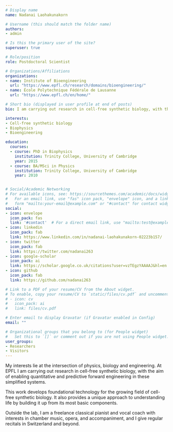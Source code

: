 ```yaml
---
# Display name
name: Nadanai Laohakunakorn

# Username (this should match the folder name)
authors:
- admin

# Is this the primary user of the site?
superuser: true

# Role/position
role: Postdoctoral Scientist

# Organizations/Affiliations
organizations:
- name: Institute of Bioengineering
  url: "https://www.epfl.ch/research/domains/bioengineering/"
- name: École Polytechnique Fédérale de Lausanne
  url: "https://www.epfl.ch/en/home/"

# Short bio (displayed in user profile at end of posts)
bio: I am carrying out research in cell-free synthetic biology, with the aim of enabling quantitative and predictive forward engineering in these simplified systems.

interests:
- Cell-free synthetic biology
- Biophysics
- Bioengineering

education:
  courses:
  - course: PhD in Biophysics
    institution: Trinity College, University of Cambridge
    year: 2015
  - course: BA/MSci in Physics
    institution: Trinity College, University of Cambridge
    year: 2010


# Social/Academic Networking
# For available icons, see: https://sourcethemes.com/academic/docs/widgets/#icons
#   For an email link, use "fas" icon pack, "envelope" icon, and a link in the
#   form "mailto:your-email@example.com" or "#contact" for contact widget.
social:
- icon: envelope
  icon_pack: fas
  link: '#contact'  # For a direct email link, use "mailto:test@example.org".
- icon: linkedin
  icon_pack: fab
  link: https://www.linkedin.com/in/nadanai-laohakunakorn-02223b157/
- icon: twitter
  icon_pack: fab
  link: https://twitter.com/nadanai263
- icon: google-scholar
  icon_pack: ai
  link: https://scholar.google.co.uk/citations?user=vzTEgzYAAAAJ&hl=en
- icon: github
  icon_pack: fab
  link: https://github.com/nadanai263

# Link to a PDF of your resume/CV from the About widget.
# To enable, copy your resume/CV to `static/files/cv.pdf` and uncomment the lines below.  
# - icon: cv
#   icon_pack: ai
#   link: files/cv.pdf

# Enter email to display Gravatar (if Gravatar enabled in Config)
email: ""

# Organizational groups that you belong to (for People widget)
#   Set this to `[]` or comment out if you are not using People widget.  
user_groups:
- Researchers
- Visitors
---
```


My interests lie at the intersection of physics, biology and engineering. At EPFL I am carrying out research in cell-free synthetic biology, with the aim of enabling quantitative and predictive forward engineering in these simplified systems.

This work develops foundational technology for the growing field of cell-free synthetic biology. It also provides a unique approach to understanding life by building it up from its most basic components.

Outside the lab, I am a freelance classical pianist and vocal coach with interests in chamber music, opera, and accompaniment, and I give regular recitals in Switzerland and beyond.

